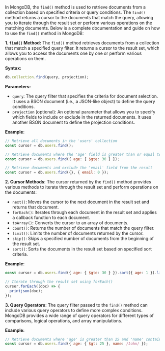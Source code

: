 In MongoDB, the `find()` method is used to retrieve documents from a collection based on specified criteria or query conditions. The `find()` method returns a cursor to the documents that match the query, allowing you to iterate through the result set or perform various operations on the matching documents. Below is a complete documentation and guide on how to use the `find()` method in MongoDB:

**1. `find()` Method:**
The `find()` method retrieves documents from a collection that match a specified query filter. It returns a cursor to the result set, which allows you to access the documents one by one or perform various operations on them.

**Syntax:**
```javascript
db.collection.find(query, projection);
```

**Parameters:**
- `query`: The query filter that specifies the criteria for document selection. It uses a BSON document (i.e., a JSON-like object) to define the query conditions.
- `projection` (optional): An optional parameter that allows you to specify which fields to include or exclude in the returned documents. It uses another BSON document to define the projection conditions.

**Example:**
```javascript
// Retrieve all documents in the 'users' collection
const cursor = db.users.find();

// Retrieve documents where the 'age' field is greater than or equal to 30
const cursor = db.users.find({ age: { $gte: 30 } });

// Retrieve documents and exclude the 'email' field from the result
const cursor = db.users.find({}, { email: 0 });
```

**2. Cursor Methods:**
The cursor returned by the `find()` method provides various methods to iterate through the result set and perform operations on the documents:

- `next()`: Moves the cursor to the next document in the result set and returns that document.
- `forEach()`: Iterates through each document in the result set and applies a callback function to each document.
- `toArray()`: Converts the cursor to an array of documents.
- `count()`: Returns the number of documents that match the query filter.
- `limit()`: Limits the number of documents returned by the cursor.
- `skip()`: Skips a specified number of documents from the beginning of the result set.
- `sort()`: Sorts the documents in the result set based on specified sort criteria.

**Example:**
```javascript
const cursor = db.users.find({ age: { $gte: 30 } }).sort({ age: 1 }).limit(5);

// Iterate through the result set using forEach()
cursor.forEach((doc) => {
  printjson(doc);
});
```

**3. Query Operators:**
The query filter passed to the `find()` method can include various query operators to define more complex conditions. MongoDB provides a wide range of query operators for different types of comparisons, logical operations, and array manipulations.

**Example:**
```javascript
// Retrieve documents where 'age' is greater than 25 and 'name' contains the word "John"
const cursor = db.users.find({ age: { $gt: 25 }, name: /John/ });
```
